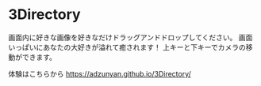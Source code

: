# 3Directory
画面内に好きな画像を好きなだけドラッグアンドドロップしてください。
画面いっぱいにあなたの大好きが溢れて癒されます！
上キーと下キーでカメラの移動ができます。

体験はこちらから
https://adzunyan.github.io/3Directory/
